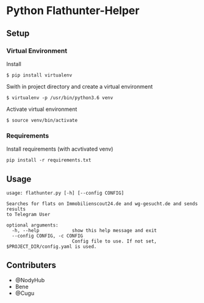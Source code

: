 # Python Flathunter-Helper

## Setup

### Virtual Environment
Install 
```
$ pip install virtualenv
```

Swith in project directory and create a virtual environment
```
$ virtualenv -p /usr/bin/python3.6 venv
```

Activate virtual environment
```
$ source venv/bin/activate
```


### Requirements
Install requirements (with acvtivated venv)
```
pip install -r requirements.txt
```

## Usage

```
usage: flathunter.py [-h] [--config CONFIG]

Searches for flats on Immobilienscout24.de and wg-gesucht.de and sends results
to Telegram User

optional arguments:
  -h, --help            show this help message and exit
  --config CONFIG, -c CONFIG
                        Config file to use. If not set, $PROJECT_DIR/config.yaml is used.
```

## Contributers
- @NodyHub
- Bene
- @Cugu